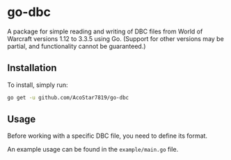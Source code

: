 # go-dbc

A package for simple reading and writing of DBC files from World of Warcraft versions 1.12 to 3.3.5 using Go. (Support for other versions may be partial, and functionality cannot be guaranteed.)

## Installation

To install, simply run:
```bash
go get -u github.com/AcoStar7819/go-dbc
```

## Usage

Before working with a specific DBC file, you need to define its format.

An example usage can be found in the `example/main.go` file.

